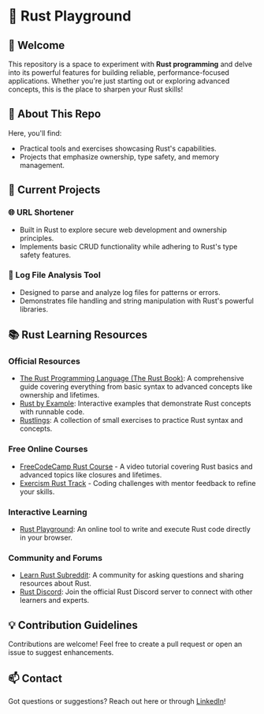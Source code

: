 # 🦀 Rust Playground

## 🎉 Welcome  
This repository is a space to experiment with **Rust programming** and delve into its powerful features for building reliable, performance-focused applications. Whether you're just starting out or exploring advanced concepts, this is the place to sharpen your Rust skills!

## 🚀 About This Repo  
Here, you'll find:  
- Practical tools and exercises showcasing Rust's capabilities.  
- Projects that emphasize ownership, type safety, and memory management.  

## 🔭 Current Projects  

### 🌐 URL Shortener  
- Built in Rust to explore secure web development and ownership principles.  
- Implements basic CRUD functionality while adhering to Rust's type safety features.

### 📁 Log File Analysis Tool  
- Designed to parse and analyze log files for patterns or errors.  
- Demonstrates file handling and string manipulation with Rust's powerful libraries.  

## 📚 Rust Learning Resources  

### Official Resources  
- [The Rust Programming Language (The Rust Book)](https://www.rust-lang.org/learn): A comprehensive guide covering everything from basic syntax to advanced concepts like ownership and lifetimes.  
- [Rust by Example](https://doc.rust-lang.org/stable/rust-by-example/): Interactive examples that demonstrate Rust concepts with runnable code.  
- [Rustlings](https://github.com/rust-lang/rustlings): A collection of small exercises to practice Rust syntax and concepts.

### Free Online Courses  
- [FreeCodeCamp Rust Course](https://www.freecodecamp.org/) - A video tutorial covering Rust basics and advanced topics like closures and lifetimes.  
- [Exercism Rust Track](https://exercism.org/tracks/rust) - Coding challenges with mentor feedback to refine your skills.  

### Interactive Learning  
- [Rust Playground](https://play.rust-lang.org/?version=stable&mode=debug&edition=2021): An online tool to write and execute Rust code directly in your browser.  

### Community and Forums  
- [Learn Rust Subreddit](https://www.reddit.com/r/learnrust/): A community for asking questions and sharing resources about Rust.  
- [Rust Discord](https://discord.com/invite/rust): Join the official Rust Discord server to connect with other learners and experts.

## 💡 Contribution Guidelines  
Contributions are welcome! Feel free to create a pull request or open an issue to suggest enhancements.

## 📫 Contact  
Got questions or suggestions? Reach out here or through [LinkedIn](https://www.linkedin.com/in/zachary-nicholas1341/)!
